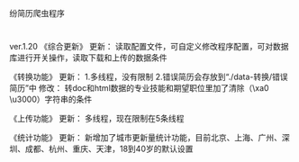 纷简历爬虫程序
#
ver.1.20
《综合更新》
更新：
读取配置文件，可自定义修改程序配置，可对数据库进行开关操作，读取下载和上传的数据条件

《转换功能》
更新：
1.多线程，没有限制
2.错误简历会存放到“./data-转换/错误简历”中
修改：
转doc和html数据的专业技能和期望职位里加了清除（\xa0 \u3000）字符串的条件

《上传功能》
更新：
多线程，现在限制在5条线程

《统计功能》
更新：
新增加了城市更新量统计功能，目前北京、上海、广州、深圳、成都、杭州、重庆、天津，18到40岁的默认设置


